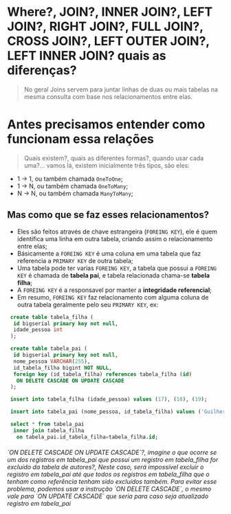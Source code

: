 # Where?, JOIN?, INNER JOIN?, LEFT JOIN?, RIGHT JOIN?, FULL JOIN?, CROSS JOIN?, LEFT OUTER JOIN?, LEFT INNER JOIN? quais as diferenças?
> No geral Joins servem para juntar linhas de duas ou mais tabelas na mesma consulta com base nos relacionamentos entre elas.

# Antes precisamos entender como funcionam essa relações
> Quais existem?, quais as diferentes formas?, quando usar cada uma?... vamos lá, existem inicialmente três tipos, são eles:
 - 1 &rarr; 1, ou também chamada `OneToOne`;
 - 1 &rarr; N, ou também chamada `OneToMany`;
 - N &rarr; N, ou também chamada `ManyToMany`;

## Mas como que se faz esses relacionamentos?
 - Eles são feitos através de chave estrangeira (`FOREING KEY`), ele é quem identifica uma linha em outra tabela, criando assim o relacionamento entre elas;
 - Básicamente a `FOREING KEY` é uma coluna em uma tabela que faz referencia a `PRIMARY KEY` de outra tabela;
 - Uma tabela pode ter varias `FOREING KEY`, a tabela que possui a `FOREING KEY` é chamada de **tabela pai**, e tabela relacionada chama-se **tabela filha**;
 - A `FOREING KEY` é a responsavel por manter a **integridade referencial**;
 - Em resumo, `FOREING KEY` faz relacionamento com alguma coluna de outra tabela geralmente pelo seu `PRIMARY KEY`, ex:
 ```sql
  create table tabela_filha (
   id bigserial primary key not null,
   idade_pessoa int
  );

  create table tabela_pai (
   id bigserial primary key not null,
   nome_pessoa VARCHAR(255),
   id_tabela_filha bigint NOT NULL,
   foreign key (id_tabela_filha) references tabela_filha (id)
    ON DELETE CASCADE ON UPDATE CASCADE
  );

  insert into tabela_filha (idade_pessoa) values (17), (18), (19);

  insert into tabela_pai (nome_pessoa, id_tabela_filha) values ('Guilherme', 1), ('Dalti', 2);

  select * from tabela_pai
   inner join tabela_filha
    on tabela_pai.id_tabela_filha=tabela_filha.id;
 ```

<h6>`ON DELETE CASCADE ON UPDATE CASCADE`?, imagine o que ocorre se um dos registros em tabela_pai que possui um registro em tabela_filha for excluído da tabela de autores?, Neste caso, será impossível excluir o registro em tabela_pai até que todos os registros em tabela_filha que o tenham como referência tenham sido excluídos também. Para evitar esse problema, podemos usar a instrução `ON DELETE CASCADE`, o mesmo vale para `ON UPDATE CASCADE` que seria para caso seja atualizado registro em tabela_pai</h6>
